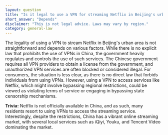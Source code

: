 ```yaml
---
layout: question
title: "Is it legal to use a VPN for streaming Netflix in Beijing's urban area?"
short_answer: "Depends"
disclaimer: "This is not legal advice. Laws may vary by region."
category: general-law
---
```

The legality of using a VPN to stream Netflix in Beijing's urban area is not straightforward and depends on various factors. While there is no explicit law that prohibits the use of VPNs in China, the government heavily regulates and controls the use of such services. The Chinese government requires all VPN providers to obtain a license from the government, and unauthorized VPN services are often blocked or considered illegal. For consumers, the situation is less clear, as there is no direct law that forbids individuals from using VPNs. However, using a VPN to access services like Netflix, which might involve bypassing regional restrictions, could be viewed as violating terms of service or engaging in bypassing state censorship mechanisms.

**Trivia:** Netflix is not officially available in China, and as such, many residents resort to using VPNs to access the streaming service. Interestingly, despite the restrictions, China has a vibrant online streaming market, with several local services such as iQiyi, Youku, and Tencent Video dominating the market.

